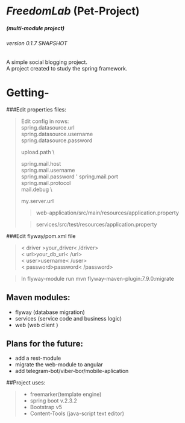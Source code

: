 # *FreedomLab* (Pet-Project)
##### (multi-module project)
###### version  0.1.7 SNAPSHOT

A simple social blogging project.  
A project created to study the spring framework.

# Getting- 
###Edit properties files: 
> Edit config in rows: \
> spring.datasource.url \
> spring.datasource.username \
> spring.datasource.password 
> 
> upload.path \
> 
> spring.mail.host \
> spring.mail.username \
> spring.mail.password \'
> spring.mail.port \
> spring.mail.protocol \
> mail.debug \
> 
> my.server.url 
>> web-application/src/main/resources/application.property
>
>> services/src/test/resources/application.property

###Edit flyway/pom.xml file
> < driver >your_driver< /driver> \
> < url>your_db_url< /url> \
> < user>username< /user> \
> < password>password< /password>

> In flyway-module run mvn flyway-maven-plugin:7.9.0:migrate



## Maven modules:
* flyway (database migration)
* services (service code and business logic)
* web (web client )

## Plans for the future:
- add a rest-module
- migrate the web-module to angular
- add telegram-bot/viber-bor/mobile-aplication

##Project uses:
>    - freemarker(template engine)
>    - spring boot v.2.3.2
>    - Bootstrap v5
>    - Content-Tools (java-script text editor)
